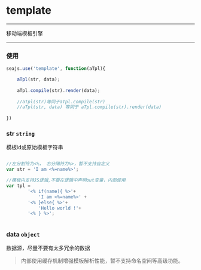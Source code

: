 # template

---

移动端模板引擎

---

### 使用

````js
seajs.use('template', function(aTpl){

	aTpl(str, data);
	
	aTpl.compile(str).render(data);
	
	//aTpl(str)等同于aTpl.compile(str)
	//aTpl(str, data) 等同于 aTpl.compile(str).render(data)
	
})
````

### str `string`

模板id或原始模板字符串

````js

//左分割符为<%， 右分隔符为%>，暂不支持自定义
var str = 'I am <%=name%>';

//模板内支持JS逻辑,不要在逻辑中声明out变量，内部使用
var tpl = 
		'<% if(name){ %>'+
			'I am <%=name%>' +
		'<% }else{ %>'+
			'Hello world !'+
		'<% } %>';
		
````

### data `object`

数据源，尽量不要有太多冗余的数据

> 内部使用缓存机制增强模板解析性能，暂不支持命名空间等高级功能。